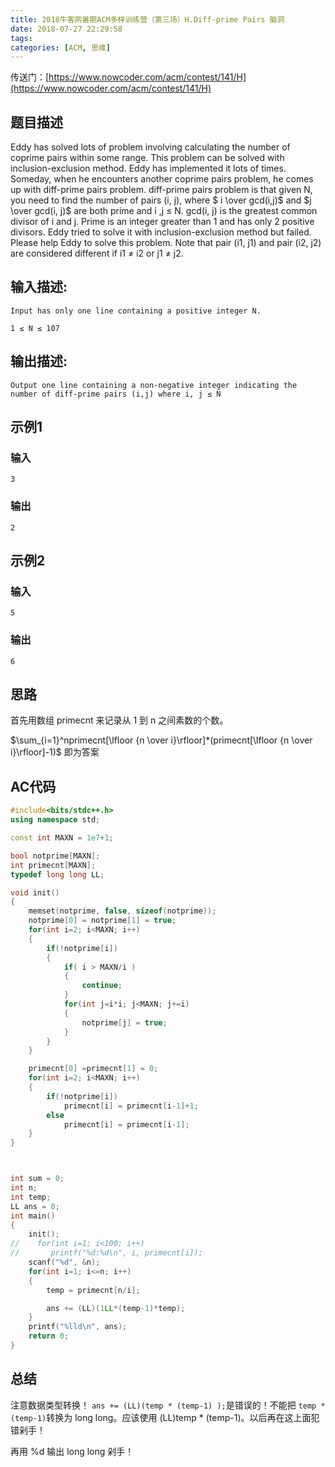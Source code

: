 ```yaml
---
title: 2018牛客网暑期ACM多样训练营（第三场）H.Diff-prime Pairs 脑洞
date: 2018-07-27 22:29:58
tags:
categories: [ACM, 思维]
---
```


传送门：[https://www.nowcoder.com/acm/contest/141/H](https://www.nowcoder.com/acm/contest/141/H)

## 题目描述   

Eddy has solved lots of problem involving calculating the number of coprime pairs within some range. This problem can be solved with inclusion-exclusion method. Eddy has implemented it lots of times. Someday, when he encounters another coprime pairs problem, he comes up with diff-prime pairs problem.<!--more--> diff-prime pairs problem is that given N, you need to find the number of pairs (i, j), where $ i \over gcd(i,j)$  and  $j \over gcd(i, j)$ are both prime and i ,j ≤ N. gcd(i, j) is the greatest common divisor of i and j. Prime is an integer greater than 1 and has only 2 positive divisors.
 Eddy tried to solve it with inclusion-exclusion method but failed. Please help Eddy to solve this problem.
 Note that pair (i1, j1) and pair (i2, j2) are considered different if i1 ≠ i2 or j1 ≠ j2.

## 输入描述:

```
Input has only one line containing a positive integer N.

1 ≤ N ≤ 107
```

## 输出描述:

```
Output one line containing a non-negative integer indicating the number of diff-prime pairs (i,j) where i, j ≤ N
```

## 示例1

### 输入

```
3
```

### 输出

```
2
```

## 示例2

### 输入

```
5
```

### 输出

```
6
```
## 思路

首先用数组 primecnt 来记录从 1 到 n 之间素数的个数。

$\sum_{i=1}^nprimecnt[\lfloor {n \over i}\rfloor]*(primecnt[\lfloor {n \over i}\rfloor]-1)$ 即为答案

## AC代码

```c++
#include<bits/stdc++.h>
using namespace std;

const int MAXN = 1e7+1;

bool notprime[MAXN];
int primecnt[MAXN];
typedef long long LL;

void init()
{
    memset(notprime, false, sizeof(notprime));
    notprime[0] = notprime[1] = true;
    for(int i=2; i<MAXN; i++)
    {
        if(!notprime[i])
        {
            if( i > MAXN/i )
            {
                continue;
            }
            for(int j=i*i; j<MAXN; j+=i)
            {
                notprime[j] = true;
            }
        }
    }

    primecnt[0] =primecnt[1] = 0;
    for(int i=2; i<MAXN; i++)
    {
        if(!notprime[i])
            primecnt[i] = primecnt[i-1]+1;
        else
            primecnt[i] = primecnt[i-1];
    }
}



int sum = 0;
int n;
int temp;
LL ans = 0;
int main()
{
    init();
//    for(int i=1; i<100; i++)
//       printf("%d:%d\n", i, primecnt[i]);
    scanf("%d", &n);
    for(int i=1; i<=n; i++)
    {
        temp = primecnt[n/i];

        ans += (LL)(1LL*(temp-1)*temp);
    }
    printf("%lld\n", ans);
    return 0;
}
```

## 总结

注意数据类型转换！ `ans += (LL)(temp * (temp-1) );`是错误的！不能把 `temp * (temp-1)`转换为 long long。应该使用 (LL)temp * (temp-1)。以后再在这上面犯错剁手！

再用 %d 输出 long long 剁手！